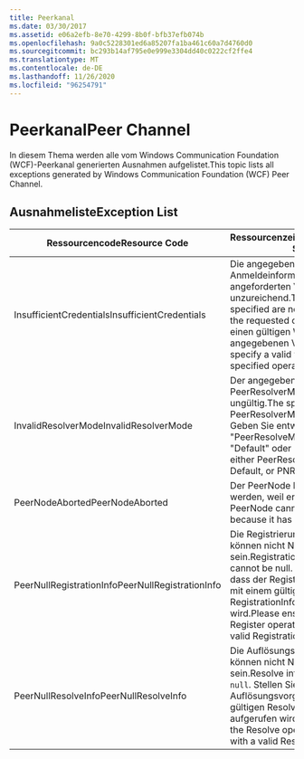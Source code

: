 ```yaml
---
title: Peerkanal
ms.date: 03/30/2017
ms.assetid: e06a2efb-8e70-4299-8b0f-bfb37efb074b
ms.openlocfilehash: 9a0c5228301ed6a85207fa1ba461c60a7d4760d0
ms.sourcegitcommit: bc293b14af795e0e999e3304dd40c0222cf2ffe4
ms.translationtype: MT
ms.contentlocale: de-DE
ms.lasthandoff: 11/26/2020
ms.locfileid: "96254791"
---
```

# <a name="peer-channel"></a><span data-ttu-id="bf9cb-102">Peerkanal</span><span class="sxs-lookup"><span data-stu-id="bf9cb-102">Peer Channel</span></span>

<span data-ttu-id="bf9cb-103">In diesem Thema werden alle vom Windows Communication Foundation (WCF)-Peerkanal generierten Ausnahmen aufgelistet.</span><span class="sxs-lookup"><span data-stu-id="bf9cb-103">This topic lists all exceptions generated by Windows Communication Foundation (WCF) Peer Channel.</span></span>  
  
## <a name="exception-list"></a><span data-ttu-id="bf9cb-104">Ausnahmeliste</span><span class="sxs-lookup"><span data-stu-id="bf9cb-104">Exception List</span></span>  
  
|<span data-ttu-id="bf9cb-105">Ressourcencode</span><span class="sxs-lookup"><span data-stu-id="bf9cb-105">Resource Code</span></span>|<span data-ttu-id="bf9cb-106">Ressourcenzeichenfolge</span><span class="sxs-lookup"><span data-stu-id="bf9cb-106">Resource String</span></span>|  
|-------------------|---------------------|  
|<span data-ttu-id="bf9cb-107">InsufficientCredentials</span><span class="sxs-lookup"><span data-stu-id="bf9cb-107">InsufficientCredentials</span></span>|<span data-ttu-id="bf9cb-108">Die angegebenen Anmeldeinformationen sind für den angeforderten Vorgang unzureichend.</span><span class="sxs-lookup"><span data-stu-id="bf9cb-108">The credentials specified are not sufficient to carry the requested operation.</span></span> <span data-ttu-id="bf9cb-109">Geben Sie einen gültigen Wert für den angegebenen Vorgang an.</span><span class="sxs-lookup"><span data-stu-id="bf9cb-109">Please specify a valid value for the specified operation</span></span>|  
|<span data-ttu-id="bf9cb-110">InvalidResolverMode</span><span class="sxs-lookup"><span data-stu-id="bf9cb-110">InvalidResolverMode</span></span>|<span data-ttu-id="bf9cb-111">Der angegebene PeerResolverMode-Wert ist ungültig.</span><span class="sxs-lookup"><span data-stu-id="bf9cb-111">The specified PeerResolverMode value is invalid.</span></span> <span data-ttu-id="bf9cb-112">Geben Sie entweder "PeerResolveMode.Auto", "Default" oder "PNRP" an.</span><span class="sxs-lookup"><span data-stu-id="bf9cb-112">Specify either PeerResolveMode.Auto, Default, or PNRP.</span></span>|  
|<span data-ttu-id="bf9cb-113">PeerNodeAborted</span><span class="sxs-lookup"><span data-stu-id="bf9cb-113">PeerNodeAborted</span></span>|<span data-ttu-id="bf9cb-114">Der PeerNode kann nicht geöffnet werden, weil er beendet wurde.</span><span class="sxs-lookup"><span data-stu-id="bf9cb-114">The PeerNode cannot be opened because it has been terminated.</span></span>|  
|<span data-ttu-id="bf9cb-115">PeerNullRegistrationInfo</span><span class="sxs-lookup"><span data-stu-id="bf9cb-115">PeerNullRegistrationInfo</span></span>|<span data-ttu-id="bf9cb-116">Die Registrierungsinformationen können nicht NULL sein.</span><span class="sxs-lookup"><span data-stu-id="bf9cb-116">Registration information cannot be null.</span></span> <span data-ttu-id="bf9cb-117">Stellen Sie sicher, dass der Registrierungsvorgang mit einem gültigen RegistrationInfo-Objekt aufgerufen wird.</span><span class="sxs-lookup"><span data-stu-id="bf9cb-117">Please ensure that the Register operation is invoked with a valid RegistrationInfo object.</span></span>|  
|<span data-ttu-id="bf9cb-118">PeerNullResolveInfo</span><span class="sxs-lookup"><span data-stu-id="bf9cb-118">PeerNullResolveInfo</span></span>|<span data-ttu-id="bf9cb-119">Die Auflösungsinformationen können nicht NULL `null` sein.</span><span class="sxs-lookup"><span data-stu-id="bf9cb-119">Resolve information cannot be `null`.</span></span> <span data-ttu-id="bf9cb-120">Stellen Sie sicher, dass der Auflösungsvorgang mit einem gültigen ResolveInfo-Objekt aufgerufen wird.</span><span class="sxs-lookup"><span data-stu-id="bf9cb-120">Please ensure that the Resolve operation is invoked with a valid ResolveInfo object.</span></span>|
